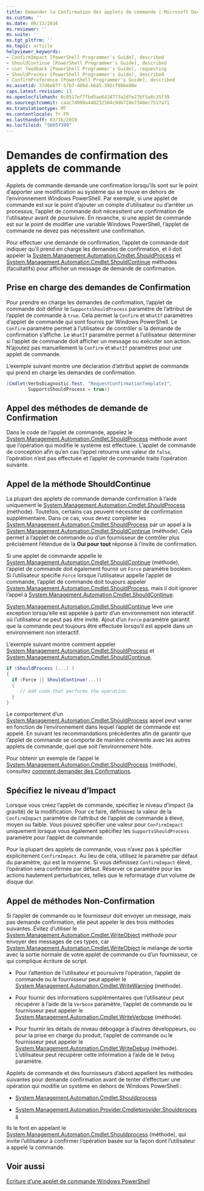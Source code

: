 ```yaml
---
title: Demander la Confirmation des applets de commande | Microsoft Docs
ms.custom: ''
ms.date: 09/13/2016
ms.reviewer: ''
ms.suite: ''
ms.tgt_pltfrm: ''
ms.topic: article
helpviewer_keywords:
- ConfirmImpact [PowerShell Programmer's Guide], described
- ShouldContinue [PowerShell Programmer's Guide], described
- user feedback [PowerShell Programmer's Guide], requesting
- ShouldProcess [PowerShell Programmer's Guide], described
- ConfirmPreference [PowerShell Programmer's Guide], described
ms.assetid: 37d6e87f-57b7-40bd-b645-392cf0b6e88e
caps.latest.revision: 13
ms.openlocfilehash: 0c0517ef7fbd5ae6434773a2dfe276f3a8c35f39
ms.sourcegitcommit: caac7d098a448232304c9d6728e7340ec7517a71
ms.translationtype: MT
ms.contentlocale: fr-FR
ms.lasthandoff: 03/16/2019
ms.locfileid: "58057399"
---
```

# <a name="requesting-confirmation-from-cmdlets"></a>Demandes de confirmation des applets de commande

Applets de commande demande une confirmation lorsqu’ils sont sur le point d’apporter une modification au système qui se trouve en dehors de l’environnement Windows PowerShell. Par exemple, si une applet de commande est sur le point d’ajouter un compte d’utilisateur ou d’arrêter un processus, l’applet de commande doit nécessitent une confirmation de l’utilisateur avant de poursuivre. En revanche, si une applet de commande est sur le point de modifier une variable Windows PowerShell, l’applet de commande ne devez pas nécessitent une confirmation.

Pour effectuer une demande de confirmation, l’applet de commande doit indiquer qu’il prend en charge les demandes de confirmation, et il doit appeler la [System.Management.Automation.Cmdlet.ShouldProcess](/dotnet/api/System.Management.Automation.Cmdlet.ShouldProcess) et [ System.Management.Automation.Cmdlet.ShouldContinue](/dotnet/api/System.Management.Automation.Cmdlet.ShouldContinue) méthodes (facultatifs) pour afficher un message de demande de confirmation.

## <a name="supporting-confirmation-requests"></a>Prise en charge des demandes de Confirmation

Pour prendre en charge les demandes de confirmation, l’applet de commande doit définir le `SupportsShouldProcess` paramètre de l’attribut de l’applet de commande à `true`. Cela permet la `Confirm` et `WhatIf` paramètres d’applet de commande qui sont fournis par Windows PowerShell. Le `Confirm` paramètre permet à l’utilisateur de contrôler si la demande de confirmation s’affiche. Le `WhatIf` paramètre permet à l’utilisateur déterminer si l’applet de commande doit afficher un message ou exécuter son action. N’ajoutez pas manuellement la `Confirm` et `WhatIf` paramètres pour une applet de commande.

L’exemple suivant montre une déclaration d’attribut applet de commande qui prend en charge les demandes de confirmation.

```csharp
[Cmdlet(VerbsDiagnostic.Test, "RequestConfirmationTemplate1",
        SupportsShouldProcess = true)]
```

## <a name="calling-the-confirmation-request-methods"></a>Appel des méthodes de demande de Confirmation

Dans le code de l’applet de commande, appelez le [System.Management.Automation.Cmdlet.ShouldProcess](/dotnet/api/System.Management.Automation.Cmdlet.ShouldProcess) méthode avant que l’opération qui modifie le système est effectuée. L’applet de commande de conception afin qu’en cas l’appel retourne une valeur de `false`, l’opération n’est pas effectuée et l’applet de commande traite l’opération suivante.

## <a name="calling-the-shouldcontinue-method"></a>Appel de la méthode ShouldContinue

La plupart des applets de commande demande confirmation à l’aide uniquement le [System.Management.Automation.Cmdlet.ShouldProcess](/dotnet/api/System.Management.Automation.Cmdlet.ShouldProcess) (méthode). Toutefois, certains cas peuvent nécessiter de confirmation supplémentaire. Dans ce cas, vous devez compléter les [System.Management.Automation.Cmdlet.ShouldProcess](/dotnet/api/System.Management.Automation.Cmdlet.ShouldProcess) par un appel à la [System.Management.Automation.Cmdlet.ShouldContinue](/dotnet/api/System.Management.Automation.Cmdlet.ShouldContinue) (méthode). Cela permet à l’applet de commande ou d’un fournisseur de contrôler plus précisément l’étendue de la **Oui pour tout** réponse à l’invite de confirmation.

Si une applet de commande appelle le [System.Management.Automation.Cmdlet.ShouldContinue](/dotnet/api/System.Management.Automation.Cmdlet.ShouldContinue) (méthode), l’applet de commande doit également fournir un `Force` paramètre booléen. Si l’utilisateur spécifie `Force` lorsque l’utilisateur appelle l’applet de commande, l’applet de commande doit toujours appeler [System.Management.Automation.Cmdlet.ShouldProcess](/dotnet/api/System.Management.Automation.Cmdlet.ShouldProcess), mais il doit ignorer l’appel à [ System.Management.Automation.Cmdlet.ShouldContinue](/dotnet/api/System.Management.Automation.Cmdlet.ShouldContinue).

[System.Management.Automation.Cmdlet.ShouldContinue](/dotnet/api/System.Management.Automation.Cmdlet.ShouldContinue) lève une exception lorsqu’elle est appelée à partir d’un environnement non interactif où l’utilisateur ne peut pas être invité. Ajout d’un `Force` paramètre garantit que la commande peut toujours être effectuée lorsqu’il est appelé dans un environnement non interactif.

L’exemple suivant montre comment appeler [System.Management.Automation.Cmdlet.ShouldProcess](/dotnet/api/System.Management.Automation.Cmdlet.ShouldProcess) et [System.Management.Automation.Cmdlet.ShouldContinue](/dotnet/api/System.Management.Automation.Cmdlet.ShouldContinue).

```csharp
if (ShouldProcess (...) )
{
  if (Force || ShouldContinue(...))
  {
     // Add code that performs the operation.
  }
}
```

Le comportement d’un [System.Management.Automation.Cmdlet.ShouldProcess](/dotnet/api/System.Management.Automation.Cmdlet.ShouldProcess) appel peut varier en fonction de l’environnement dans lequel l’applet de commande est appelé. En suivant les recommandations précédentes afin de garantir que l’applet de commande se comporte de manière cohérente avec les autres applets de commande, quel que soit l’environnement hôte.

Pour obtenir un exemple de l’appel le [System.Management.Automation.Cmdlet.ShouldProcess](/dotnet/api/System.Management.Automation.Cmdlet.ShouldProcess) (méthode), consultez [comment demander des Confirmations](./how-to-request-confirmations.md).

## <a name="specify-the-impact-level"></a>Spécifiez le niveau d’Impact

Lorsque vous créez l’applet de commande, spécifiez le niveau d’impact (la gravité) de la modification. Pour ce faire, définissez la valeur de la `ConfirmImpact` paramètre de l’attribut de l’applet de commande à élevé, moyen ou faible. Vous pouvez spécifier une valeur pour `ConfirmImpact` uniquement lorsque vous également spécifiez les `SupportsShouldProcess` paramètre pour l’applet de commande.

Pour la plupart des applets de commande, vous n’avez pas à spécifier explicitement `ConfirmImpact`.  Au lieu de cela, utilisez le paramètre par défaut du paramètre, qui est la moyenne. Si vous définissez `ConfirmImpact` élevé, l’opération sera confirmée par défaut. Réserver ce paramètre pour les actions hautement perturbatrices, telles que le reformatage d’un volume de disque dur.

## <a name="calling-non-confirmation-methods"></a>Appel de méthodes Non-Confirmation

Si l’applet de commande ou le fournisseur doit envoyer un message, mais pas demande confirmation, elle peut appeler le des trois méthodes suivantes. Évitez d’utiliser le [System.Management.Automation.Cmdlet.WriteObject](/dotnet/api/System.Management.Automation.Cmdlet.WriteObject) méthode pour envoyer des messages de ces types, car [System.Management.Automation.Cmdlet.WriteObject](/dotnet/api/System.Management.Automation.Cmdlet.WriteObject) le mélange de sortie avec la sortie normale de votre applet de commande ou d’un fournisseur, ce qui complique écriture de script.

- Pour l’attention de l’utilisateur et poursuivre l’opération, l’applet de commande ou le fournisseur peut appeler le [System.Management.Automation.Cmdlet.WriteWarning](/dotnet/api/System.Management.Automation.Cmdlet.WriteWarning) (méthode).

- Pour fournir des informations supplémentaires que l’utilisateur peut récupérer à l’aide de la `Verbose` paramètre, l’applet de commande ou le fournisseur peut appeler le [System.Management.Automation.Cmdlet.WriteVerbose](/dotnet/api/System.Management.Automation.Cmdlet.WriteVerbose) (méthode).

- Pour fournir les détails de niveau débogage à d’autres développeurs, ou pour la prise en charge du produit, l’applet de commande ou le fournisseur peut appeler le [System.Management.Automation.Cmdlet.WriteDebug](/dotnet/api/System.Management.Automation.Cmdlet.WriteDebug) (méthode). L’utilisateur peut récupérer cette information à l’aide de le `Debug` paramètre.

Applets de commande et des fournisseurs d’abord appellent les méthodes suivantes pour demande confirmation avant de tenter d’effectuer une opération qui modifie un système en dehors de Windows PowerShell :

- [System.Management.Automation.Cmdlet.Shouldprocess](/dotnet/api/System.Management.Automation.Cmdlet.ShouldProcess)

- [System.Management.Automation.Provider.Cmdletprovider.Shouldprocess](/dotnet/api/System.Management.Automation.Provider.CmdletProvider.ShouldProcess)

Ils le font en appelant le [System.Management.Automation.Cmdlet.Shouldprocess](/dotnet/api/System.Management.Automation.Cmdlet.ShouldProcess) (méthode), qui invite l’utilisateur à confirmer l’opération basée sur la façon dont l’utilisateur a appelé la commande.

## <a name="see-also"></a>Voir aussi

[Écriture d’une applet de commande Windows PowerShell](./writing-a-windows-powershell-cmdlet.md)
